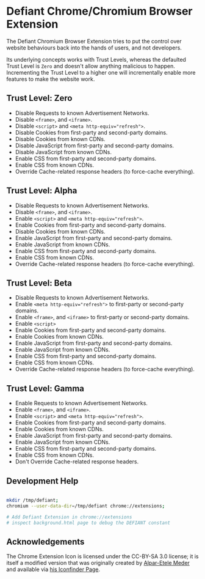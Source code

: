 
# Defiant Chrome/Chromium Browser Extension

The Defiant Chromium Browser Extension tries to put the control over
website behaviours back into the hands of users, and not developers.

Its underlying concepts works with Trust Levels, whereas the defaulted
Trust Level is `Zero` and doesn't allow anything malicious to happen.
Incrementing the Trust Level to a higher one will incrementally enable
more features to make the website work.


## Trust Level: Zero

- Disable Requests to known Advertisement Networks.
- Disable `<frame>`, and `<iframe>`.
- Disable `<script>` and `<meta http-equiv="refresh">`.
- Disable Cookies from first-party and second-party domains.
- Disable Cookies from known CDNs.
- Disable JavaScript from first-party and second-party domains.
- Disable JavaScript from known CDNs.
- Enable CSS from first-party and second-party domains.
- Enable CSS from known CDNs.
- Override Cache-related response headers (to force-cache everything).

## Trust Level: Alpha

- Disable Requests to known Advertisement Networks.
- Disable `<frame>`, and `<iframe>`.
- Enable `<script>` and `<meta http-equiv="refresh">`.
- Enable Cookies from first-party and second-party domains.
- Disable Cookies from known CDNs.
- Enable JavaScript from first-party and second-party domains.
- Enable JavaScript from known CDNs.
- Enable CSS from first-party and second-party domains.
- Enable CSS from known CDNs.
- Override Cache-related response headers (to force-cache everything).

## Trust Level: Beta

- Disable Requests to known Advertisement Networks.
- Enable `<meta http-equiv="refresh">` to first-party or second-party domains.
- Enable `<frame>`, and `<iframe>` to first-party or second-party domains.
- Enable `<script>`
- Enable Cookies from first-party and second-party domains.
- Enable Cookies from known CDNs.
- Enable JavaScript from first-party and second-party domains.
- Enable JavaScript from known CDNs.
- Enable CSS from first-party and second-party domains.
- Enable CSS from known CDNs.
- Override Cache-related response headers (to force-cache everything).

## Trust Level: Gamma

- Enable Requests to known Advertisement Networks.
- Enable `<frame>`, and `<iframe>`.
- Enable `<script>` and `<meta http-equiv="refresh">`.
- Enable Cookies from first-party and second-party domains.
- Enable Cookies from known CDNs.
- Enable JavaScript from first-party and second-party domains.
- Enable JavaScript from known CDNs.
- Enable CSS from first-party and second-party domains.
- Enable CSS from known CDNs.
- Don't Override Cache-related response headers.


## Development Help

```bash

mkdir /tmp/defiant;
chromium --user-data-dir=/tmp/defiant chrome://extensions;

# Add Defiant Extension in chrome://extensions
# inspect background.html page to debug the DEFIANT constant

```


## Acknowledgements

The Chrome Extension Icon is licensed under the CC-BY-SA 3.0
license; it is itself a modified version that was originally
created by [Alpar-Etele Meder](https://dribbble.com/Pocike)
and available via [his Iconfinder Page](https://www.iconfinder.com/pocike).


